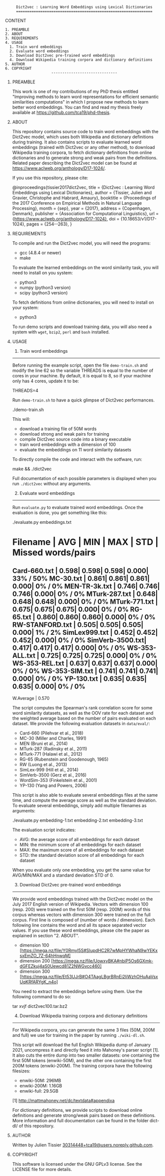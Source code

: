          Dict2vec : Learning Word Embeddings using Lexical Dictionaries
         ==============================================================

CONTENT

	1. PREAMBLE
	2. ABOUT
	3. REQUIREMENTS
	4. USAGE
	  1. Train word embeddings
	  2. Evaluate word embeddings
	  3. Download Dict2vec pre-trained word embeddings
	  4. Download Wikipedia training corpora and dictionary definitions
	5. AUTHOR
	6. COPYRIGHT
                         ------------------------------

1. PREAMBLE

	This work  is  one  of  my  contributions  of  my  PhD  thesis  entitled
	"Improving methods to learn word representations for efficient  semantic
	similarities computations" in which  I  propose  new  methods  to  learn
	better word  embeddings.   You  can  find  and  read  my  thesis  freely
	available at https://github.com/tca19/phd-thesis.

2. ABOUT

	This repository contains source code to train word embeddings  with  the
	Dict2vec model, which uses both  Wikipedia  and  dictionary  definitions
	during training.  It also contains  scripts  to  evaluate  learned  word
	embeddings (trained with Dict2vec or  any  other  method),  to  download
	Wikipedia training corpora, to fetch dictionary definitions from  online
	dictionaries and to generate strong and weak pairs from the definitions.
	Related  paper  describing  the  Dict2vec  model   can   be   found   at
	https://www.aclweb.org/anthology/D17-1024/.

	If you use this repository, please cite:

	@inproceedings{tissier2017dict2vec,
	  title     = {Dict2vec : Learning Word Embeddings using Lexical Dictionaries},
	  author    = {Tissier, Julien and Gravier, Christophe and Habrard, Amaury},
	  booktitle = {Proceedings of the 2017 Conference on Empirical Methods
	               in Natural Language Processing},
	  month     = {sep},
	  year      = {2017},
	  address   = {Copenhagen, Denmark},
	  publisher = {Association for Computational Linguistics},
	  url       = {https://www.aclweb.org/anthology/D17-1024},
	  doi       = {10.18653/v1/D17-1024},
	  pages     = {254--263},
	}

3. REQUIREMENTS

	To compile and run the Dict2vec  model,  you  will  need  the  programs:
	  - gcc (4.8.4 or newer)
	  - make

	To evaluate the learned embeddings on  the  word  similarity  task,  you
	will need to install on you system:
	  - python3
	  - numpy (python3 version)
	  - scipy (python3 version)

	To fetch definitions from online dictionaries, you will need to  install
	on your system:
	  - python3

	To run demo scripts and download training data, you  will  also  need  a
	system   with   `wget`,   `bzip2`,   `perl`   and   `bash`    installed.

4. USAGE

	1. Train word embeddings
	------------------------
	Before running the example script, open  the  file  `demo-train.sh`  and
	modify the line 62 so the variable THREADS is equal  to  the  number  of
	cores in your machine.  By default, it is equal to 8, so if your machine
	only has 4 cores, update it to be:

	THREADS=4

	Run `demo-train.sh` to have a quick  glimpse of  Dict2vec  performances.

	./demo-train.sh

	This will:
	  - download a training file of 50M words
	  - download strong and weak pairs for training
	  - compile Dict2vec source code into a binary executable
	  - train word embeddings with a dimension of 100
	  - evaluate the embeddings on 11 word similarity datasets

	To directly compile the  code  and  interact  with  the  sotfware,  run:

	make && ./dict2vec

	Full documentation of each possible parameters is displayed when you run
	`./dict2vec` without any arguments.

	2. Evaluate word embeddings
	---------------------------
	Run  `evaluate.py`  to  evaluate  trained  word  embeddings.   Once  the
	evaluation is done, you get something like this:

	./evaluate.py embeddings.txt

	Filename        | AVG  | MIN  | MAX  | STD  | Missed words/pairs
	=================================================================
	Card-660.txt    | 0.598| 0.598| 0.598| 0.000|      33% / 50%
	MC-30.txt       | 0.861| 0.861| 0.861| 0.000|       0% / 0%
	MEN-TR-3k.txt   | 0.746| 0.746| 0.746| 0.000|       0% / 0%
	MTurk-287.txt   | 0.648| 0.648| 0.648| 0.000|       0% / 0%
	MTurk-771.txt   | 0.675| 0.675| 0.675| 0.000|       0% / 0%
	RG-65.txt       | 0.860| 0.860| 0.860| 0.000|       0% / 0%
	RW-STANFORD.txt | 0.505| 0.505| 0.505| 0.000|       1% / 2%
	SimLex999.txt   | 0.452| 0.452| 0.452| 0.000|       0% / 0%
	SimVerb-3500.txt| 0.417| 0.417| 0.417| 0.000|       0% / 0%
	WS-353-ALL.txt  | 0.725| 0.725| 0.725| 0.000|       0% / 0%
	WS-353-REL.txt  | 0.637| 0.637| 0.637| 0.000|       0% / 0%
	WS-353-SIM.txt  | 0.741| 0.741| 0.741| 0.000|       0% / 0%
	YP-130.txt      | 0.635| 0.635| 0.635| 0.000|       0% / 0%
	-----------------------------------------------------------------
	W.Average       | 0.570

	The script computes the Spearman's rank correlation score for some  word
	similarity datasets, as well as the OOV rate for each  dataset  and  the
	weighted average based on the number of pairs evaluated on each dataset.
	We provide the following evaluation datasets in `data/eval/`:
	  - Card-660     (Pilehvar et al., 2018)
	  - MC-30        (Miller and Charles, 1991)
	  - MEN          (Bruni et al., 2014)
	  - MTurk-287    (Radinsky et al., 2011)
	  - MTurk-771    (Halawi et al., 2012)
	  - RG-65        (Rubenstein and Goodenough, 1965)
	  - RW           (Luong et al., 2013)
	  - SimLex-999   (Hill et al., 2014)
	  - SimVerb-3500 (Gerz et al., 2016)
	  - WordSim-353  (Finkelstein et al., 2001)
	  - YP-130       (Yang and Powers, 2006)

	This script is also able to evaluate several  embeddings  files  at  the
	same time, and compute  the  average  score  as  well  as  the  standard
	deviation. To evaluate several embeddings, simply add multiple filenames
	as arguments:

	./evaluate.py embedding-1.txt embedding-2.txt embedding-3.txt

	The evaluation script indicates:
	  - AVG: the average score of all embeddings for each dataset
	  - MIN: the minimum score of all embeddings for each dataset
	  - MAX: the maximum score of all embeddings for each dataset
	  - STD: the standard deviation score of all embeddings for each dataset

	When you evaluate only  one  embedding,  you  get  the  same  value  for
	AVG/MIN/MAX and a standard deviation STD of 0.


	3. Download Dict2vec pre-trained word embeddings
	------------------------------------------------
	We provide word embeddings trained with the Dict2vec model on  the  July
	2017 English version of Wikipedia.  Vectors with  dimension  100  (resp.
	200) were trained on the first 50M (resp.  200M) words  of  this  corpus
	whereas vectors with dimension 300 were  trained  on  the  full  corpus.
	First line is composed of (number of words / dimension).  Each following
	line contains the word  and  all  its  space  separated  vector  values.
	If you use these word embeddings, please cite the paper as explained  in
	section "2. ABOUT".
	  - dimension 100 [https://mega.nz/file/Y0RmyI5S#SlupdHC2R7wMpHYWhaN9wYEKxsxEmZO_7Z-64hHnwqM]
	  - dimension 200 [https://mega.nz/file/UowxyBKA#nbiP5Os6GXmk-dGFEZkuj4aS0Uewcd81Z2NWGvcc460]
	  - dimension 300 [https://mega.nz/file/Et53UJrB#O4TAagLBgrBRnEi2liWzhOHuAaVsxUqKRfARYgK_n4o]

	You need to extract the embeddings before using them.  Use the following
	command to do so:

	tar xvjf dict2vec100.tar.bz2

	4. Download Wikipedia training corpora and dictionary definitions
	-----------------------------------------------------------------
	For Wikipedia corpora, you can generate the same 3 files (50M, 200M  and
	full) we  use for  training  in  the  paper  by  running `./wiki-dl.sh`.

	This script will download the full English  Wikipedia  dump  of  January
	2021, uncompress it and directly feed it into  Mahoney's  parser  script
	[1].  It also cuts the  entire  dump  into  two  smaller  datasets:  one
	containing  the  first  50M  tokens  (enwiki-50M),  and  the  other  one
	containing the first 200M tokens (enwiki-200M).   The  training  corpora
	have the following filesizes:
	  - enwiki-50M: 296MB
	  - enwiki-200M: 1.16GB
	  - enwiki-full: 29.5GB

	[1] http://mattmahoney.net/dc/textdata#appendixa

	For dictionary  definitions,  we  provide  scripts  to  download  online
	definitions and generate strong/weak pairs based on  these  definitions.
	More information and full documentation  can  be  found  in  the  folder
	dict-dl/ of this repository.

5. AUTHOR

	Written  by  Julien  Tissier  <30314448+tca19@users.noreply.github.com>.

6. COPYRIGHT

	This software is licensed under the GNU GPLv3 license.  See the  LICENSE
	file for more details.
